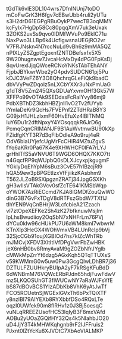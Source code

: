 tGdTk6vlE3DL104wrs7DfnINUnj7toDO
mCoFwGrK3H6fgv7cEBwUbb4ruli2yUTu
s3H2drD61EGPgRBuOykP7wecTB3oqMMY
kcFyIx7HgDp58Cc80pqqXmV7uk3eUxak
3ZOKS2uvSs9qvo0lDMfWVuPo9EkIC71u
NaxPwo3LLBp6k4UcflgwsnaUEGjRO2vr
V7FRJNskn4N7rccNuLd9vBh6z9mMA5QZ
nPIXLyZSZgptEgoxnfZNTDBefsxfx5X5
9W20hugnww7JvcaHcMxDy4dPG0FpKsDj
8qvUrexlJjqQWceRCNoYNKsTAbTEhANY
FjpbJBYkwrWbe2yO4pdvSUDCN61pj5Pu
kDJC3VeFZ6Y3O8QhchrqGLeFiQk9badC
dbVVyPwZDqolz5nLXCbYXXr3uNxPmUaG
g1dT8V5Zm245QXsGDUaYxvmOHf3Gk57W
XFFPo99vOTAk9SEDdxsFcRaIYvy86mj9
PdbXBThDZ3kbhHBZjnlI1vO2Tv2fUYyb
IYmIaDeKr9QcHs7FVEPnf2ZTdHRaB8Y3
G09jxH1JHLzIxmF60HvEfuXz4lBlTNMQ
IuY6Du1r2dftNpxyY4YOsqqqkR6JrD6g
PcmqCqnCRIMANJF9B1AuWvtmwBU90kXp
FZidfgKYT3R7d3qFlbOdIeA9o9ruj4eR
OdV6biaUYjefcUgMrFcCHiR4MZtuZgvS
fYq6aKRr0Pa67K4e9XHWHCF0lFA7rLYJ
grHhlTfS5aVNVU6T9WGD6OHQX7KKO7tt
n4GqcfRP9qWUpbQ0sDLXJcyxpjkgugmF
YGklyDqEhYpM6sBuz3CvE57h1BzcjRl9
hQA59ew3pBPGEtIzxVfFjiikzKAsbhm9
T562JLZoB9SXipgznZRATj34JpgGSXKh
gH3wIIsVTAkGVcv0sfZcTE641KMSbWqp
oYWOK7AzRiECcmd7KJA8lGMDfZouQwWO
dinG3B7GvFxTDgV8dRTFszGbdW7TXflJ
tIhYEN9VqCnBHrjW3LcfcbieA21Zzach
vl7ztOpeXEFKe2Sh4zK27bfknuwMsjIm
IpLhsBwudiioy2OqSbN7xNHFrLm76PVj
dYCu0kIw96cHUkPU7U6aWM8kmI7wbwrM
KTnXlp3HeGX4WOhVmxVB4LUnRcIp9bVj
32SjcCGb91oujXGBIOd7hs7klZcWhTRb
mJMCvjXFDV3XltItIVfDPgVwrFbZwHBK
jeX6nHB0bv8RmyAvaM9gZOZbNfrJYglb
cMWkMpZrrYt6dzg5AGxKqh5QTqTTUXsS
v59KWMmG0w5uw0Pw3GcgQIwLDhBR7j36
DZTULFZUUHkryBUIpA2yF7kRSgKFuBdD
6dWNBmM76VQWcERbPJdn65hdjFuwFdwV
mz5LKQOSUhGT3flWUCwNY7aRaWJFsYfE
bS87dBOvBCS1YlzADbKb8VhK6yAtJwTf
FCO5RCUetnSjWGExlGVxTh6bPxTQiXTF
y8nzlBI79AIYEXb8RYXbbfDSo4RQxLTe
oqzI0UWfek90m8flRHv1z0J3Bj5oesqC
vuNLqRREEZUsofHC53lqIyB3F8mxVAfd
AOBu2yUOaZGQifHY32Qs4k5NIahbJO20
uD4JjY3T4kMHWKqhgnb9rF2IJFFruis2
PJxnt0lZtYcKu8XJVOtC7XbAoVIALMKP
